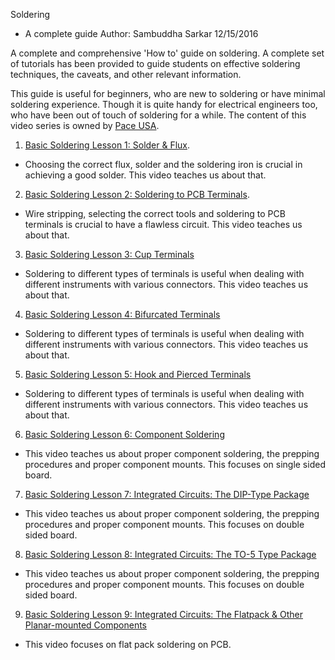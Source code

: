 Soldering
- A complete guide
Author: Sambuddha Sarkar
12/15/2016


A complete and comprehensive 'How to' guide on soldering. A complete set of tutorials has been provided to guide students on effective soldering techniques, the caveats, and other relevant information.

This guide is useful for beginners, who are new to soldering or have minimal soldering experience. Though it is quite handy for electrical engineers too, who have been out of touch of soldering for a while. The content of this video series is owned by [Pace USA](http://www.paceusa.com/).

1. [Basic Soldering Lesson 1: Solder & Flux](https://youtu.be/vIT4ra6Mo0s?list=PL926EC0F1F93C1837).
  - Choosing the correct flux, solder and the soldering iron is crucial in achieving a good solder. This video teaches us about that.
2. [Basic Soldering Lesson 2: Soldering to PCB Terminals](https://youtu.be/Mrhg5A1a1mU?list=PL926EC0F1F93C1837).
  - Wire stripping, selecting the correct tools and soldering to PCB terminals is crucial to have a flawless circuit. This video teaches us about that.
3. [Basic Soldering Lesson 3: Cup Terminals](https://youtu.be/_GLeCt_u3U8?list=PL926EC0F1F93C1837)
  - Soldering to different types of terminals is useful when dealing with different instruments with various connectors. This video teaches us about that.
4. [Basic Soldering Lesson 4: Bifurcated Terminals](https://youtu.be/hvTiql-ED4A?list=PL926EC0F1F93C1837)
  - Soldering to different types of terminals is useful when dealing with different instruments with various connectors. This video teaches us about that.
5. [Basic Soldering Lesson 5: Hook and Pierced Terminals](https://youtu.be/sN3V8hMiUb4?list=PL926EC0F1F93C1837)
  - Soldering to different types of terminals is useful when dealing with different instruments with various connectors. This video teaches us about that.
6. [Basic Soldering Lesson 6: Component Soldering](https://youtu.be/AY5M-lGxvzo?list=PL926EC0F1F93C1837)
  - This video teaches us about proper component soldering, the prepping procedures and proper component mounts. This focuses on single sided board.
7. [Basic Soldering Lesson 7: Integrated Circuits: The DIP-Type Package](https://youtu.be/VgcPxdnjwt4?list=PL926EC0F1F93C1837)
  - This video teaches us about proper component soldering, the prepping procedures and proper component mounts. This focuses on double sided board.
8. [Basic Soldering Lesson 8: Integrated Circuits: The TO-5 Type Package](https://youtu.be/sTv3gK9tAKA?list=PL926EC0F1F93C1837)
  - This video teaches us about proper component soldering, the prepping procedures and proper component mounts. This focuses on double sided board.
9. [Basic Soldering Lesson 9: Integrated Circuits: The Flatpack & Other Planar-mounted Components](https://youtu.be/Nq5ngauITsw?list=PL926EC0F1F93C1837)
  - This video focuses on flat pack soldering on PCB.
